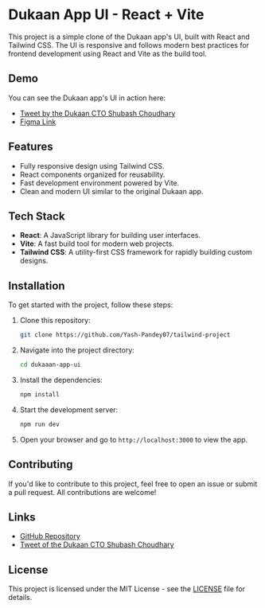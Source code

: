 # Dukaan App UI - React + Vite

This project is a simple clone of the Dukaan app's UI, built with React and Tailwind CSS. The UI is responsive and follows modern best practices for frontend development using React and Vite as the build tool.

## Demo

You can see the Dukaan app's UI in action here:

- [Tweet by the Dukaan CTO Shubash Choudhary](https://x.com/subhashchy/status/1744308069751025894?t=MrLV-PSnfsgv0Hg2jTz5JA&s=08)
- [Figma Link](https://www.figma.com/design/1QTpfgcJLng3SEHv3V7Nr4/Payouts-V2---2023)

## Features

- Fully responsive design using Tailwind CSS.
- React components organized for reusability.
- Fast development environment powered by Vite.
- Clean and modern UI similar to the original Dukaan app.

## Tech Stack

- **React**: A JavaScript library for building user interfaces.
- **Vite**: A fast build tool for modern web projects.
- **Tailwind CSS**: A utility-first CSS framework for rapidly building custom designs.

## Installation

To get started with the project, follow these steps:

1. Clone this repository:
    ```bash
    git clone https://github.com/Yash-Pandey07/tailwind-project
    ```

2. Navigate into the project directory:
    ```bash
    cd dukaaan-app-ui
    ```

3. Install the dependencies:
    ```bash
    npm install
    ```

4. Start the development server:
    ```bash
    npm run dev
    ```

5. Open your browser and go to `http://localhost:3000` to view the app.

## Contributing

If you'd like to contribute to this project, feel free to open an issue or submit a pull request. All contributions are welcome!

## Links

- [GitHub Repository](https://github.com/Shivam29k/dukaaan-app-ui?tab=readme-ov-file)
- [Tweet of the Dukaan CTO Shubash Choudhary](https://x.com/subhashchy/status/1744308069751025894?t=MrLV-PSnfsgv0Hg2jTz5JA&s=08)

## License

This project is licensed under the MIT License - see the [LICENSE](LICENSE) file for details.


